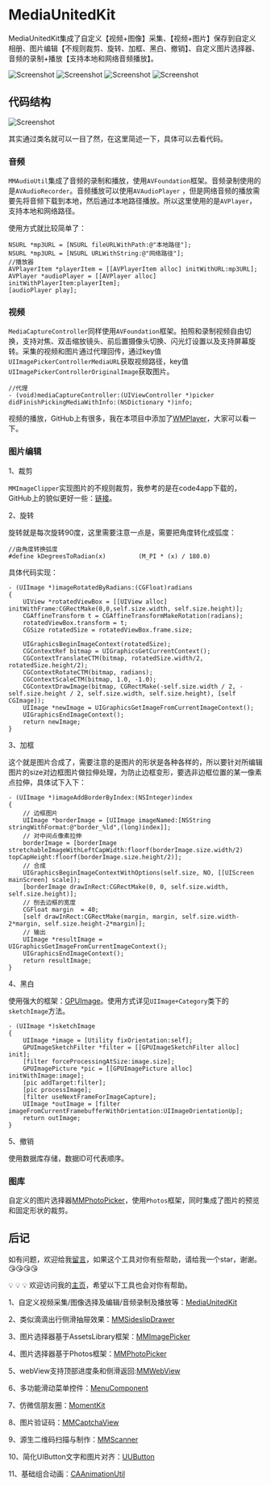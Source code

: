 # MediaUnitedKit

MediaUnitedKit集成了自定义【视频+图像】采集、【视频+图片】保存到自定义相册、图片编辑【不规则裁剪、旋转、加框、黑白、撤销】、自定义图片选择器、音频的录制+播放【支持本地和网络音频播放】。

![Screenshot](https://github.com/CheeryLau/MediaUnitedKit/blob/master/Screenshot/capture.png)
![Screenshot](https://github.com/CheeryLau/MediaUnitedKit/blob/master/Screenshot/editor.png)
![Screenshot](https://github.com/CheeryLau/MediaUnitedKit/blob/master/Screenshot/audio.png)
![Screenshot](https://github.com/CheeryLau/MediaUnitedKit/blob/master/Screenshot/gallery.png)

## 代码结构
![Screenshot](https://github.com/CheeryLau/MediaUnitedKit/blob/master/Screenshot/framework.png)

其实通过类名就可以一目了然，在这里简述一下，具体可以去看代码。

### 音频
`MMAudioUtil`集成了音频的录制和播放，使用`AVFoundation`框架。音频录制使用的是`AVAudioRecorder`。音频播放可以使用`AVAudioPlayer` ，但是网络音频的播放需要先将音频下载到本地，然后通过本地路径播放。所以这里使用的是`AVPlayer`，支持本地和网络路径。

使用方式就比较简单了：

```objc
NSURL *mp3URL = [NSURL fileURLWithPath:@"本地路径"];
NSURL *mp3URL = [NSURL URLWithString:@"网络路径"];
//播放器
AVPlayerItem *playerItem = [[AVPlayerItem alloc] initWithURL:mp3URL];
AVPlayer *audioPlayer = [[AVPlayer alloc] initWithPlayerItem:playerItem];
[audioPlayer play];
```

### 视频

`MediaCaptureController`同样使用`AVFoundation`框架。拍照和录制视频自由切换，支持对焦、双击缩放镜头、前后置摄像头切换、闪光灯设置以及支持屏幕旋转。采集的视频和图片通过代理回传，通过key值`UIImagePickerControllerMediaURL`获取视频路径，key值`UIImagePickerControllerOriginalImage`获取图片。

```objc
//代理
- (void)mediaCaptureController:(UIViewController *)picker didFinishPickingMediaWithInfo:(NSDictionary *)info;
```

视频的播放，GitHub上有很多，我在本项目中添加了[WMPlayer](https://github.com/zhengwenming/WMPlayer)，大家可以看一下。

### 图片编辑

1、裁剪

`MMImageClipper`实现图片的不规则裁剪，我参考的是在code4app下载的，GitHub上的貌似更好一些：[链接](https://github.com/jberlana/JBCroppableView)。

2、旋转

旋转就是每次旋转90度，这里需要注意一点是，需要把角度转化成弧度：

```
//由角度转换弧度
#define kDegreesToRadian(x)         (M_PI * (x) / 180.0)
```

具体代码实现：

```
- (UIImage *)imageRotatedByRadians:(CGFloat)radians
{
    UIView *rotatedViewBox = [[UIView alloc] initWithFrame:CGRectMake(0,0,self.size.width, self.size.height)];
    CGAffineTransform t = CGAffineTransformMakeRotation(radians);
    rotatedViewBox.transform = t;
    CGSize rotatedSize = rotatedViewBox.frame.size;
    
    UIGraphicsBeginImageContext(rotatedSize);
    CGContextRef bitmap = UIGraphicsGetCurrentContext();
    CGContextTranslateCTM(bitmap, rotatedSize.width/2, rotatedSize.height/2);
    CGContextRotateCTM(bitmap, radians);
    CGContextScaleCTM(bitmap, 1.0, -1.0);
    CGContextDrawImage(bitmap, CGRectMake(-self.size.width / 2, -self.size.height / 2, self.size.width, self.size.height), [self CGImage]);
    UIImage *newImage = UIGraphicsGetImageFromCurrentImageContext();
    UIGraphicsEndImageContext();
    return newImage;
}
```

3、加框

这个就是图片合成了，需要注意的是图片的形状是各种各样的，所以要针对所编辑图片的size对边框图片做拉伸处理，为防止边框变形，要选非边框位置的某一像素点拉伸，具体试下入下：


```
- (UIImage *)imageAddBorderByIndex:(NSInteger)index
{
    // 边框图片
    UIImage *borderImage = [UIImage imageNamed:[NSString stringWithFormat:@"border_%ld",(long)index]];
    // 对中间点像素拉伸
    borderImage = [borderImage stretchableImageWithLeftCapWidth:floorf(borderImage.size.width/2) topCapHeight:floorf(borderImage.size.height/2)];
    // 合成
    UIGraphicsBeginImageContextWithOptions(self.size, NO, [[UIScreen mainScreen] scale]);
    [borderImage drawInRect:CGRectMake(0, 0, self.size.width, self.size.height)];
    // 刨去边框的宽度
    CGFloat margin  = 40;
    [self drawInRect:CGRectMake(margin, margin, self.size.width-2*margin, self.size.height-2*margin)];
    // 输出
    UIImage *resultImage = UIGraphicsGetImageFromCurrentImageContext();
    UIGraphicsEndImageContext();
    return resultImage;
}
```

4、黑白

使用强大的框架：[GPUImage](https://github.com/BradLarson/GPUImage)。使用方式详见`UIImage+Category`类下的`sketchImage`方法。

```
- (UIImage *)sketchImage
{
    UIImage *image = [Utility fixOrientation:self];
    GPUImageSketchFilter *filter = [[GPUImageSketchFilter alloc] init];
    [filter forceProcessingAtSize:image.size];
    GPUImagePicture *pic = [[GPUImagePicture alloc] initWithImage:image];
    [pic addTarget:filter];
    [pic processImage];
    [filter useNextFrameForImageCapture];
    UIImage *outImage = [filter imageFromCurrentFramebufferWithOrientation:UIImageOrientationUp];
    return outImage;
}
```

5、撤销

使用数据库存储，数据ID可代表顺序。

### 图库

自定义的图片选择器[MMPhotoPicker](https://github.com/CheeryLau/MMPhotoPicker)，使用`Photos`框架，同时集成了图片的预览和固定形状的裁剪。

## 后记

如有问题，欢迎给我[留言](https://github.com/CheeryLau/MediaUnitedKit/issues)，如果这个工具对你有些帮助，请给我一个star，谢谢。😘😘😘😘

💡 💡 💡 
欢迎访问我的[主页](https://github.com/CheeryLau)，希望以下工具也会对你有帮助。

1、自定义视频采集/图像选择及编辑/音频录制及播放等：[MediaUnitedKit](https://github.com/CheeryLau/MediaUnitedKit)

2、类似滴滴出行侧滑抽屉效果：[MMSideslipDrawer](https://github.com/CheeryLau/MMSideslipDrawer)

3、图片选择器基于AssetsLibrary框架：[MMImagePicker](https://github.com/CheeryLau/MMImagePicker)

4、图片选择器基于Photos框架：[MMPhotoPicker](https://github.com/CheeryLau/MMPhotoPicker)

5、webView支持顶部进度条和侧滑返回:[MMWebView](https://github.com/CheeryLau/MMWebView)

6、多功能滑动菜单控件：[MenuComponent](https://github.com/CheeryLau/MenuComponent)

7、仿微信朋友圈：[MomentKit](https://github.com/CheeryLau/MomentKit)

8、图片验证码：[MMCaptchaView](https://github.com/CheeryLau/MMCaptchaView)

9、源生二维码扫描与制作：[MMScanner](https://github.com/CheeryLau/MMScanner)

10、简化UIButton文字和图片对齐：[UUButton](https://github.com/CheeryLau/UUButton)

11、基础组合动画：[CAAnimationUtil](https://github.com/CheeryLau/CAAnimationUtil)

